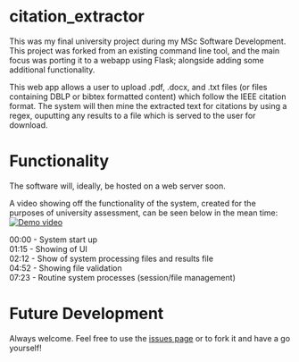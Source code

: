 # citation_extractor

This was my final university project during my MSc Software Development. This project was forked from an existing command line tool, and the main focus was porting it to a webapp using Flask; alongside adding some additional functionality.

This web app allows a user to upload .pdf, .docx, and .txt files (or files containing DBLP or bibtex formatted content) which follow the IEEE citation format. The system will then mine the extracted text for citations by using a regex, ouputting any results to a file which is served to the user for download. 

# Functionality

The software will, ideally, be hosted on a web server soon. 

A video showing off the functionality of the system, created for the purposes of university assessment, can be seen below in the mean time:  
[![Demo video](https://img.youtube.com/vi/sNZslxp69iQ/0.jpg)](https://www.youtube.com/watch?v=sNZslxp69iQ "Project demo")
  
00:00 - System start up  
01:15 - Showing of UI  
02:12 - Show of system processing files and results file  
04:52 - Showing file validation  
07:23 - Routine system processes (session/file management)  

# Future Development

Always welcome. Feel free to use the [issues page](https://github.com/0x4A42/citation_extractor/issues) or to fork it and have a go yourself!
